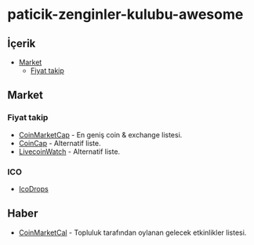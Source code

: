 # paticik-zenginler-kulubu-awesome

## İçerik

- [Market](#market)
	- [Fiyat takip](#fiyat-takip)
  
## Market

### Fiyat takip

- [CoinMarketCap](https://coinmarketcap.com/) - En geniş coin & exchange listesi.
- [CoinCap](http://coincap.io/) - Alternatif liste.
- [LivecoinWatch](https://www.livecoinwatch.com/) - Alternatif liste.


### ICO

- [IcoDrops](https://icodrops.com/)

## Haber

- [CoinMarketCal](https://coinmarketcal.com/) - Topluluk tarafından oylanan gelecek etkinlikler listesi.



